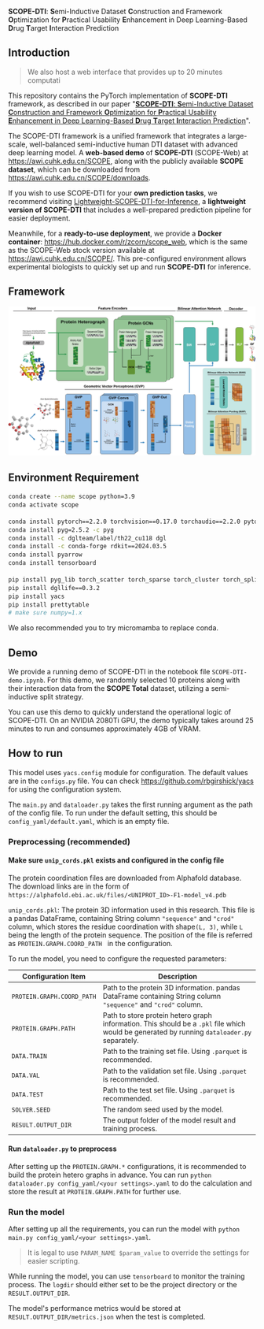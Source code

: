**SCOPE-DTI**: **S**emi-Inductive Dataset **C**onstruction and Framework **O**ptimization for **P**ractical Usability **E**nhancement in Deep Learning-Based **D**rug **T**arget **I**nteraction Prediction

## Introduction

> We also host a web interface that provides up to 20 minutes computati

This repository contains the PyTorch implementation of **SCOPE-DTI** framework, as described in our paper "[**SCOPE-DTI**: **S**emi-Inductive Dataset **C**onstruction and Framework **O**ptimization for **P**ractical Usability **E**nhancement in Deep Learning-Based **D**rug **T**arget **I**nteraction Prediction](https://example.com)".

The SCOPE-DTI framework is a unified framework that integrates a large-scale, well-balanced semi-inductive human DTI dataset with advanced deep learning model. A **web-based demo** of **SCOPE-DTI** (SCOPE-Web) at https://awi.cuhk.edu.cn/SCOPE, along with the publicly available **SCOPE dataset**, which can be downloaded from https://awi.cuhk.edu.cn/SCOPE/downloads.

If you wish to use SCOPE-DTI for your **own prediction tasks**, we recommend visiting [Lightweight-SCOPE-DTI-for-Inference](https://github.com/Yigang-Chen/Lightweight-SCOPE-DTI-for-Inference), a **lightweight version of SCOPE-DTI** that includes a well-prepared prediction pipeline for easier deployment.

Meanwhile, for a **ready-to-use deployment**, we provide a **Docker container**: https://hub.docker.com/r/zcorn/scope_web, which is the same as the SCOPE-Web stock version available at https://awi.cuhk.edu.cn/SCOPE/. This pre-configured environment allows experimental biologists to quickly set up and run **SCOPE-DTI** for inference.

## Framework
![SCOPE-DTI](./Model_v8.png)

## Environment Requirement 

```bash
conda create --name scope python=3.9
conda activate scope

conda install pytorch==2.2.0 torchvision==0.17.0 torchaudio==2.2.0 pytorch-cuda=11.8 -c pytorch -c nvidia
conda install pyg=2.5.2 -c pyg
conda install -c dglteam/label/th22_cu118 dgl
conda install -c conda-forge rdkit==2024.03.5
conda install pyarrow
conda install tensorboard

pip install pyg_lib torch_scatter torch_sparse torch_cluster torch_spline_conv -f https://data.pyg.org/whl/torch-2.2.0+cu118.html
pip install dgllife==0.3.2
pip install yacs
pip install prettytable
# make sure numpy=1.x
```

We also recommended you to try micromamba to replace conda.

## Demo
We provide a running demo of ​SCOPE-DTI​ in the notebook file `SCOPE-DTI-demo.ipynb`. For this demo, we randomly selected 10 proteins along with their interaction data from the **​SCOPE Total**​ dataset, utilizing a semi-inductive split strategy.

You can use this demo to quickly understand the operational logic of ​SCOPE-DTI. On an NVIDIA 2080Ti GPU, the demo typically takes around ​25 minutes​ to run and consumes approximately ​4GB​ of VRAM.

## How to run

This model uses `yacs.config` module for configuration. The default values are in the `configs.py` file. You can check https://github.com/rbgirshick/yacs for using the configuration system.

The `main.py` and `dataloader.py` takes the first running argument as the path of the config file. To run under the default setting, this should be `config_yaml/default.yaml`, which is an empty file.

### Preprocessing (recommended)

#### Make sure `unip_cords.pkl` exists and configured in the config file

The protein coordination files are downloaded from Alphafold database. The download links are in the form of `https://alphafold.ebi.ac.uk/files/<UNIPROT_ID>-F1-model_v4.pdb` 

`unip_cords.pkl`: The protein 3D information used in this research. This file is a pandas DataFrame, containing String column `"sequence"` and `"crod"` column, which stores the residue coordination with shape`(L, 3)`, while `L` being the length of the protein sequence. The position of the file is referred as `PROTEIN.GRAPH.COORD_PATH	` in the configuration.

To run the model, you need to configure the requested parameters: 

| Configuration Item         | Description                                                  |
| -------------------------- | ------------------------------------------------------------ |
| `PROTEIN.GRAPH.COORD_PATH` | Path to the protein 3D information. pandas DataFrame containing String column `"sequence"` and `"crod"` column. |
| `PROTEIN.GRAPH.PATH`       | Path to store protein hetero graph information. This should be a `.pkl` file which would be generated by running `dataloader.py ` separately. |
| `DATA.TRAIN`               | Path to the training set file. Using `.parquet` is recommended. |
| `DATA.VAL`                 | Path to the validation set file. Using `.parquet` is recommended. |
| `DATA.TEST`                | Path to the test set file. Using `.parquet` is recommended.  |
| `SOLVER.SEED`              | The random seed used by the model.                           |
| `RESULT.OUTPUT_DIR`        | The output folder of the model result and training process.  |

#### Run `dataloader.py` to preprocess

After setting up the `PROTEIN.GRAPH.*` configurations, it is recommended to build the protein hetero graphs in advance. You can run `python dataloader.py config_yaml/<your settings>.yaml` to do the calculation and store the result at `PROTEIN.GRAPH.PATH` for further use.

### Run the model

After setting up all the requirements, you can run the model with `python main.py config_yaml/<your settings>.yaml`. 

>  It is legal to use `PARAM_NAME $param_value` to override the settings for easier scripting.

While running the model, you can use `tensorboard` to monitor the training process. The `logdir` should either set to be the project directory or the `RESULT.OUTPUT_DIR`.

The model's performance metrics would be stored at `RESULT.OUTPUT_DIR/metrics.json` when the test is completed.

 

